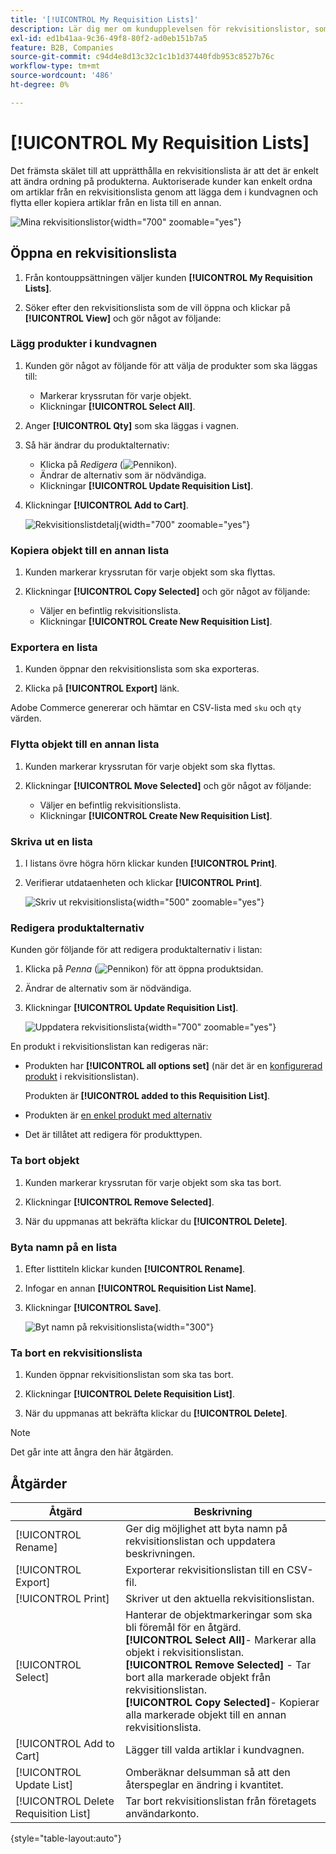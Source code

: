 ```yaml
---
title: '[!UICONTROL My Requisition Lists]'
description: Lär dig mer om kundupplevelsen för rekvisitionslistor, som är tillgängliga på deras kontokontrollpanel.
exl-id: ed1b41aa-9c36-49f8-80f2-ad0eb151b7a5
feature: B2B, Companies
source-git-commit: c94d4e8d13c32c1c1b1d37440fdb953c8527b76c
workflow-type: tm+mt
source-wordcount: '486'
ht-degree: 0%

---
```


# [!UICONTROL My Requisition Lists]

Det främsta skälet till att upprätthålla en rekvisitionslista är att det är enkelt att ändra ordning på produkterna. Auktoriserade kunder kan enkelt ordna om artiklar från en rekvisitionslista genom att lägga dem i kundvagnen och flytta eller kopiera artiklar från en lista till en annan.

![Mina rekvisitionslistor](./assets/account-dashboard-my-requisition-lists.png){width="700" zoomable="yes"}

## Öppna en rekvisitionslista

1. Från kontouppsättningen väljer kunden **[!UICONTROL My Requisition Lists]**.

1. Söker efter den rekvisitionslista som de vill öppna och klickar på **[!UICONTROL View]** och gör något av följande:

### Lägg produkter i kundvagnen

1. Kunden gör något av följande för att välja de produkter som ska läggas till:

   - Markerar kryssrutan för varje objekt.
   - Klickningar **[!UICONTROL Select All]**.

1. Anger **[!UICONTROL Qty]** som ska läggas i vagnen.

1. Så här ändrar du produktalternativ:

   - Klicka på _Redigera_ (![Pennikon](../assets/icon-edit-pencil.png)).
   - Ändrar de alternativ som är nödvändiga.
   - Klickningar **[!UICONTROL Update Requisition List]**.

1. Klickningar **[!UICONTROL Add to Cart]**.

   ![Rekvisitionslistdetalj](./assets/requisition-list-view.png){width="700" zoomable="yes"}

### Kopiera objekt till en annan lista

1. Kunden markerar kryssrutan för varje objekt som ska flyttas.

1. Klickningar **[!UICONTROL Copy Selected]** och gör något av följande:

   - Väljer en befintlig rekvisitionslista.
   - Klickningar **[!UICONTROL Create New Requisition List]**.

### Exportera en lista

1. Kunden öppnar den rekvisitionslista som ska exporteras.

1. Klicka på **[!UICONTROL Export]** länk.

Adobe Commerce genererar och hämtar en CSV-lista med `sku` och `qty` värden.

### Flytta objekt till en annan lista

1. Kunden markerar kryssrutan för varje objekt som ska flyttas.

1. Klickningar **[!UICONTROL Move Selected]** och gör något av följande:

   - Väljer en befintlig rekvisitionslista.
   - Klickningar **[!UICONTROL Create New Requisition List]**.

### Skriva ut en lista

1. I listans övre högra hörn klickar kunden **[!UICONTROL Print]**.

1. Verifierar utdataenheten och klickar **[!UICONTROL Print]**.

   ![Skriv ut rekvisitionslista](./assets/requisition-list-print.png){width="500" zoomable="yes"}

### Redigera produktalternativ

Kunden gör följande för att redigera produktalternativ i listan:

1. Klicka på _Penna_ (![Pennikon](../assets/icon-edit-pencil.png)) för att öppna produktsidan.

1. Ändrar de alternativ som är nödvändiga.

1. Klickningar **[!UICONTROL Update Requisition List]**.

   ![Uppdatera rekvisitionslista](./assets/requisition-list-update.png){width="700" zoomable="yes"}

En produkt i rekvisitionslistan kan redigeras när:

- Produkten har **[!UICONTROL all options set]** (när det är en [konfigurerad produkt](../catalog/product-create-configurable.md) i rekvisitionslistan).

  Produkten är **[!UICONTROL added to this Requisition List]**.

- Produkten är [en enkel produkt med alternativ](../catalog/settings-advanced-custom-options.md)

- Det är tillåtet att redigera för produkttypen.

### Ta bort objekt

1. Kunden markerar kryssrutan för varje objekt som ska tas bort.

1. Klickningar **[!UICONTROL Remove Selected]**.

1. När du uppmanas att bekräfta klickar du **[!UICONTROL Delete]**.

### Byta namn på en lista

1. Efter listtiteln klickar kunden **[!UICONTROL Rename]**.

1. Infogar en annan **[!UICONTROL Requisition List Name]**.

1. Klickningar **[!UICONTROL Save]**.

   ![Byt namn på rekvisitionslista](./assets/requisition-list-rename.png){width="300"}


### Ta bort en rekvisitionslista

1. Kunden öppnar rekvisitionslistan som ska tas bort.

1. Klickningar **[!UICONTROL Delete Requisition List]**.

1. När du uppmanas att bekräfta klickar du **[!UICONTROL Delete]**.

>[!NOTE]
>
>Det går inte att ångra den här åtgärden.

## Åtgärder

| Åtgärd | Beskrivning |
|--- |--- |
| [!UICONTROL Rename] | Ger dig möjlighet att byta namn på rekvisitionslistan och uppdatera beskrivningen. |
| [!UICONTROL Export] | Exporterar rekvisitionslistan till en CSV-fil. |
| [!UICONTROL Print] | Skriver ut den aktuella rekvisitionslistan. |
| [!UICONTROL Select] | Hanterar de objektmarkeringar som ska bli föremål för en åtgärd. <br/>**[!UICONTROL Select All]**- Markerar alla objekt i rekvisitionslistan.<br/>**[!UICONTROL Remove Selected]** - Tar bort alla markerade objekt från rekvisitionslistan. <br/>**[!UICONTROL Copy Selected]**- Kopierar alla markerade objekt till en annan rekvisitionslista. |
| [!UICONTROL Add to Cart] | Lägger till valda artiklar i kundvagnen. |
| [!UICONTROL Update List] | Omberäknar delsumman så att den återspeglar en ändring i kvantitet. |
| [!UICONTROL Delete Requisition List] | Tar bort rekvisitionslistan från företagets användarkonto. |

{style="table-layout:auto"}
